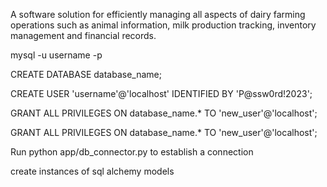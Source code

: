 A software solution for efficiently managing all aspects of dairy farming operations such as animal information, milk production tracking, inventory management and financial records.

mysql -u username -p

CREATE DATABASE database\_name;

CREATE USER 'username'@'localhost' IDENTIFIED BY 'P@ssw0rd!2023';

GRANT ALL PRIVILEGES ON database\_name.\* TO 'new\_user'@'localhost';

GRANT ALL PRIVILEGES ON database\_name.\* TO 'new\_user'@'localhost';
 
Run python app/db\_connector.py to establish a connection

create instances of sql alchemy models
